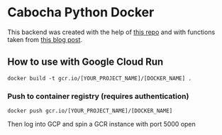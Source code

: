 # Cabocha Python Docker

This backend was created with the help of [this repo](https://github.com/Marco888Space/CaboCha-Ubuntu-18-04-LTS-Installation-Guide) and with functions taken from [this blog post](https://hiroshiu.blogspot.com/2018/08/basic-usage-of-cabocha-in-python.html).

## How to use with Google Cloud Run
```
docker build -t gcr.io/[YOUR_PROJECT_NAME]/[DOCKER_NAME] .
```
### Push to container registry (requires authentication)
```
docker push gcr.io/[YOUR_PROJECT_NAME]/[DOCKER_NAME]
```
Then log into GCP and spin a GCR instance with port 5000 open